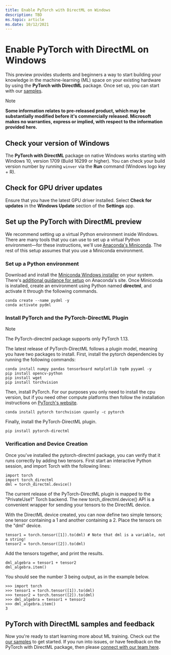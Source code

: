 ```yaml
---
title: Enable PyTorch with DirectML on Windows
description: TBD
ms.topic: article
ms.date: 10/12/2021
---
```


# Enable PyTorch with DirectML on Windows

This preview provides students and beginners a way to start building your knowledge in the machine-learning (ML) space on your existing hardware by using the **PyTorch with DirectML** package. Once set up, you can start with our [samples](https://github.com/microsoft/DirectML/tree/master/PyTorch).

> [!NOTE]
> **Some information relates to pre-released product, which may be substantially modified before it's commercially released. Microsoft makes no warranties, express or implied, with respect to the information provided here.**

## Check your version of Windows 

The **PyTorch with DirectML** package on native Windows works starting with Windows 10, version 1709 (Build 16299 or higher). You can check your build version number by running `winver` via the **Run** command (Windows logo key + R).

## Check for GPU driver updates

Ensure that you have the latest GPU driver installed. Select **Check for updates** in the **Windows Update** section of the **Settings** app.

## Set up the PyTorch with DirectML preview 

We recommend setting up a virtual Python environment inside Windows. There are many tools that you can use to set up a virtual Python environment&mdash;for these instructions, we'll use [Anaconda's Miniconda](https://docs.conda.io/en/latest/miniconda.html). The rest of this setup assumes that you use a Miniconda environment. 

### Set up a Python environment 

Download and install the [Miniconda Windows installer](https://docs.conda.io/en/latest/miniconda.html#windows-installers) on your system. There's [additional guidance for setup](https://conda.io/projects/conda/en/latest/user-guide/install/windows.html) on Anaconda's site. Once Miniconda is installed, create an environment using Python named **directml**, and activate it through the following commands.

```
conda create --name pydml -y
conda activate pydml
```

### Install PyTorch and the PyTorch-DirectML Plugin 

> [!NOTE]
> The PyTorch-directml package supports only PyTorch 1.13.

The latest release of PyTorch-DirectML follows a plugin model, meaning you have two packages to install. First, install the pytorch dependencies by running the following commands:

```
conda install numpy pandas tensorboard matplotlib tqdm pyyaml -y
pip install opencv-python
pip install wget
pip install torchvision
```

Then, install PyTorch. For our purposes you only need to install the cpu version, but if you need other compute platforms then follow the installation instructions on [PyTorch's website](https://pytorch.org/get-started/locally/).

```
conda install pytorch torchvision cpuonly -c pytorch
```

Finally, install the PyTorch-DirectML plugin.
```
pip install pytorch-directml
```

### Verification and Device Creation

Once you've installed the pytorch-directml package, you can verify that it runs correctly by adding two tensors. First start an interactive Python session, and import Torch with the following lines:

```
import torch
import torch_directml
dml = torch_directml.device()
```
The current release of the PyTorch-DirectML plugin is mapped to the "PrivateUse1" Torch backend. The new torch_directml.device() API is a convenient wrapper for sending your tensors to the DirectML device.

With the DirectML device created, you can now define two simple tensors; one tensor containing a 1 and another containing a 2. Place the tensors on the "dml" device.

```
tensor1 = torch.tensor([1]).to(dml) # Note that dml is a variable, not a string!
tensor2 = torch.tensor([2]).to(dml)
```

Add the tensors together, and print the results.

```
dml_algebra = tensor1 + tensor2
dml_algebra.item()
```

You should see the number 3 being output, as in the example below.

```
>>> import torch
>>> tensor1 = torch.tensor([1]).to(dml)
>>> tensor2 = torch.tensor([2]).to(dml)
>>> dml_algebra = tensor1 + tensor2
>>> dml_algebra.item()
3
```  

## PyTorch with DirectML samples and feedback 

Now you're ready to start learning more about ML training. Check out the [our samples](https://github.com/microsoft/DirectML/tree/master/PyTorch) to get started. If you run into issues, or have feedback on the PyTorch with DirectML package, then please [connect with our team here](https://github.com/microsoft/DirectML/issues).
